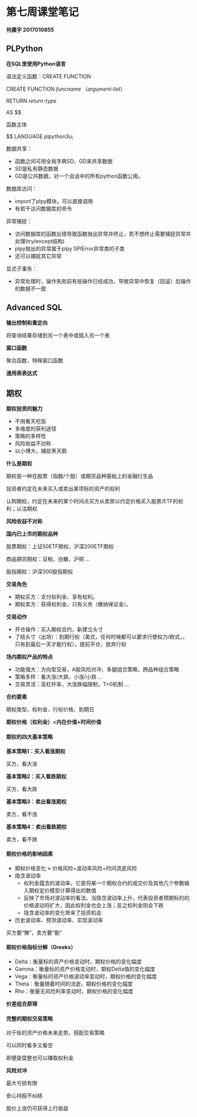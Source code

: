 # 第七周课堂笔记

**何晨宇 2017010855**

## PLPython

**在SQL里使用Python语言**

语法定义函数：CREATE FUNCTION

CREATE FUNCTION *funcname* （*argument-list*）

RETURN *return-type*

AS $$

函数主体

$$ LANGUAGE plpython3u;

数据共享：

- 函数之间可用全局字典SD、GD来共享数据
- SD是私有静态数据
- GD是公共数据，对一个会话中的所有python函数公用。

数据库访问：

- import了plpy模块，可以直接调用
- 有若干访问数据库的命令

异常捕捉：

- 访问数据库的函数出错导致函数抛出异常并终止，若不想终止需要捕捉异常并处理(try/encept结构)
- plpy抛出的异常属于plpy SPIError异常类的子类
- 还可以捕捉其它异常

显式子事务：

- 异常处理时，操作失败前有些操作已经成功，导致异常中恢复（回滚）后操作的数据不一致

## Advanced SQL

**输出控制和重定向**

将查询结果存储到另一个表中或插入另一个表

**窗口函数**

聚合函数，特殊窗口函数

**通用表表达式**

## 期权

**期权投资的魅力**

- 不用看天吃饭
- 多维度的获利途径
- 策略的多样性
- 风险收益不对称
- 以小博大，捕捉黑天鹅

**什么是期权**

期权是一种在股票（指数/个股）或期货品种基础上的金融衍生品

投资者约定在未来买入或卖出某项标的资产的权利

认购期权，约定在未来的某个时间点买方从卖房以约定价格买入股票/ETF的权利；认沽期权

**风险收益不对称**

**国内已上市的期权品种**

股票期权：上证50ETF期权，沪深200ETF期权

商品期货期权：豆粕，白糖，沪铜 ...

股指期权：沪深300股指期权

**交易角色**

- 期权买方：支付权利金、享有权利。
- 期权卖方：获得权利金，只有义务（缴纳保证金）。

**交易动作**

- 开仓操作：买入期权合约，新建立头寸
- 了结头寸（出场）：到期行权（美式，任何时候都可以要求行使权力/欧式，，只有到最后一天才能行权），提前平仓，放弃行权

**场内期权产品的特点**

- 功能强大：方向型交易，A股风险对冲，多腿组合策略，跨品种组合策略
- 策略多样：看大涨/大跌，小涨/小跌 ...
- 交易灵活：高杠杆率，大涨跌幅限制，T+0机制 ...

**合约要素**

期权类型、权利金、行权价格、到期日

**期权价格（权利金）=内在价值+时间价值**

#### **期权的四大基本策略**

**基本策略1：买入看涨期权**

买方，看大涨

**基本策略2：买入看跌期权**

买方，看大跌

**基本策略3：卖出看涨期权**

卖方，看不涨

**基本策略4：卖出看跌期权**

卖方，看不跌

#### **期权价格的影响因素**

- 期权价格变化 $\approx$ 价格风险+波动率风险+时间流逝风险
- 隐含波动率
  - 权利金蕴含的波动率，它是将某一个期权合约的成交价及其他几个参数输入期权定价模型计算得出的数值
  - 反映了市场对波动率的看法。当隐含波动率上升，代表投资者预期标的的价格波动将扩大，因此权利金也会上涨；反之权利金则会下跌
  - 隐含波动率的变化带来了投资机会
- 历史波动率、预测波动率、实现波动率

买方要“懒”，卖方要“勤”

#### 期权价格指标分解（Greeks）

- Delta：衡量标的资产价格变动时，期权价格的变化幅度
- Gamma：衡量标的资产价格变动时，期权Delta值的变化幅度
- Vega：衡量标的资产价格波动率变动时，期权价格的变化幅度
- Theta：衡量随着时间的流逝，期权价格的变化幅度
- Rho：衡量无风险利率变动时，期权价格的变化幅度

**价差组合原理**

#### 完整的期权交易策略

对于标的资产价格未来走势，搭配交易策略

可以同时看多又看空

即便是盘整也可以赚取权利金

**风险对冲**

最大亏损有限

安心持股不纠结

股价上涨仍可获得上行收益


